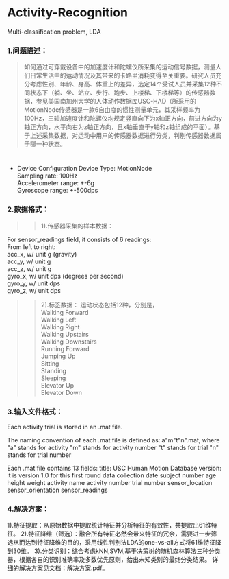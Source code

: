# Activity-Recognition
Multi-classification problem, LDA 
### 1.问题描述：
>如何通过可穿戴设备中的加速度计和陀螺仪所采集的运动信号数据，测量人们日常生活中的运动情况及其带来的卡路里消耗变得至关重要。研究人员充分考虑性别、年龄、身高、体重上的差异，选定14个受试人员并采集12种不同状态下（躺、坐、站立、步行、跑步、上楼梯、下楼梯等）的传感器数据，参见美国南加州大学的人体动作数据库USC-HAD（所采用的MotionNode传感器是一款6自由度的惯性测量单元，其采样频率为100Hz，三轴加速度计和陀螺仪均规定竖直向下为x轴正方向，前进方向为y轴正方向，水平向右为z轴正方向，且x轴垂直于y轴和z轴组成的平面）。基于上述采集数据，对运动中用户的传感器数据进行分类，判别传感器数据属于哪一种状态。
# 
* Device Configuration
Device Type: MotionNode<br>
Sampling rate: 100Hz<br>
Accelerometer range: +-6g<br>
Gyroscope range: +-500dps<br>

### 2.数据格式：

>> 1).传感器采集的样本数据：

For sensor_readings field, it consists of 6 readings:<br>
From left to right:<br>
acc_x, w/ unit g (gravity)<br>
acc_y, w/ unit g<br>
acc_z, w/ unit g<br>
gyro_x, w/ unit dps (degrees per second)<br>
gyro_y, w/ unit dps<br>
gyro_z, w/ unit dps<br>

>> 2).标签数据：
运动状态包括12种，分别是，<br>
Walking Forward<br>
Walking Left<br>
Walking Right<br>
Walking Upstairs<br>
Walking Downstairs<br>
Running Forward<br>
Jumping Up<br>
Sitting<br>
Standing<br>
Sleeping<br>
Elevator Up<br>
Elevator Down<br>

### 3.输入文件格式：
Each activity trial is stored in an .mat file.

The naming convention of each .mat file is defined as:
a"m"t"n".mat, where
"a" stands for activity
"m" stands for activity number
"t" stands for trial
"n" stands for trial number
 
Each .mat file contains 13 fields:
title: USC Human Motion Database
version: it is version 1.0 for this first round data collection
date
subject number
age
height
weight
activity name
activity number
trial number
sensor_location
sensor_orientation
sensor_readings

### 4.解决方案：
1).特征提取：从原始数据中提取统计特征并分析特征的有效性，共提取出61维特征。
2).特征降维（筛选）：融合所有特征必然会带来特征的冗余，需要进一步筛选从而达到特征降维的目的，采用线性判别法LDA的one-vs-all方式将61维特征降到30维。
3).分类识别：综合考虑kNN,SVM,基于决策树的随机森林算法三种分类器，根据各自的识别准确率及多数优先原则，给出未知类别的最终分类结果。
详细的解决方案见文档：解决方案.pdf。
